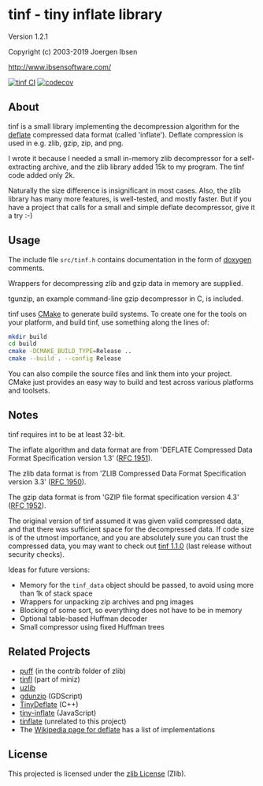 
tinf - tiny inflate library
===========================

Version 1.2.1

Copyright (c) 2003-2019 Joergen Ibsen

<http://www.ibsensoftware.com/>

[![tinf CI](https://github.com/jibsen/tinf/actions/workflows/tinf-ci-workflow.yaml/badge.svg)](https://github.com/jibsen/tinf/actions) [![codecov](https://codecov.io/gh/jibsen/tinf/branch/master/graph/badge.svg)](https://codecov.io/gh/jibsen/tinf)

About
-----

tinf is a small library implementing the decompression algorithm for the
[deflate][wpdeflate] compressed data format (called 'inflate'). Deflate
compression is used in e.g. zlib, gzip, zip, and png.

I wrote it because I needed a small in-memory zlib decompressor for a self-
extracting archive, and the zlib library added 15k to my program. The tinf
code added only 2k.

Naturally the size difference is insignificant in most cases. Also, the
zlib library has many more features, is well-tested, and mostly faster.
But if you have a project that calls for a small and simple deflate
decompressor, give it a try :-)

[wpdeflate]: https://en.wikipedia.org/wiki/DEFLATE


Usage
-----

The include file `src/tinf.h` contains documentation in the form of
[doxygen][] comments.

Wrappers for decompressing zlib and gzip data in memory are supplied.

tgunzip, an example command-line gzip decompressor in C, is included.

tinf uses [CMake][] to generate build systems. To create one for the tools on
your platform, and build tinf, use something along the lines of:

~~~sh
mkdir build
cd build
cmake -DCMAKE_BUILD_TYPE=Release ..
cmake --build . --config Release
~~~

You can also compile the source files and link them into your project. CMake
just provides an easy way to build and test across various platforms and
toolsets.

[doxygen]: http://www.doxygen.org/
[CMake]: http://www.cmake.org/


Notes
-----

tinf requires int to be at least 32-bit.

The inflate algorithm and data format are from 'DEFLATE Compressed Data
Format Specification version 1.3' ([RFC 1951][deflate]).

The zlib data format is from 'ZLIB Compressed Data Format Specification
version 3.3' ([RFC 1950][zlib]).

The gzip data format is from 'GZIP file format specification version 4.3'
([RFC 1952][gzip]).

The original version of tinf assumed it was given valid compressed data, and
that there was sufficient space for the decompressed data. If code size is
of the utmost importance, and you are absolutely sure you can trust the
compressed data, you may want to check out [tinf 1.1.0][tinf110] (last
release without security checks).

Ideas for future versions:

  - Memory for the `tinf_data` object should be passed, to avoid using more
    than 1k of stack space
  - Wrappers for unpacking zip archives and png images
  - Blocking of some sort, so everything does not have to be in memory
  - Optional table-based Huffman decoder
  - Small compressor using fixed Huffman trees

[deflate]: http://www.rfc-editor.org/rfc/rfc1951.txt
[zlib]: http://www.rfc-editor.org/rfc/rfc1950.txt
[gzip]: http://www.rfc-editor.org/rfc/rfc1952.txt
[tinf110]: https://github.com/jibsen/tinf/releases/tag/v1.1.0


Related Projects
----------------

  - [puff](https://github.com/madler/zlib) (in the contrib folder of zlib)
  - [tinfl](https://github.com/richgel999/miniz) (part of miniz)
  - [uzlib](https://github.com/pfalcon/uzlib)
  - [gdunzip](https://github.com/jellehermsen/gdunzip) (GDScript)
  - [TinyDeflate](https://github.com/bisqwit/TinyDeflate) (C++)
  - [tiny-inflate](https://github.com/foliojs/tiny-inflate) (JavaScript)
  - [tinflate](http://achurch.org/tinflate.c) (unrelated to this project)
  - The [Wikipedia page for deflate](https://en.wikipedia.org/wiki/DEFLATE)
    has a list of implementations


License
-------

This projected is licensed under the [zlib License](LICENSE) (Zlib).

